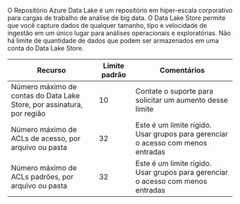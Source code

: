 O Repositório Azure Data Lake é um repositório em hiper-escala corporativo para cargas de trabalho de análise de big data. O Data Lake Store permite que você capture dados de qualquer tamanho, tipo e velocidade de ingestão em um único lugar para análises operacionais e exploratórias. Não há limite de quantidade de dados que podem ser armazenados em uma conta do Data Lake Store.

| **Recurso** | **Limite padrão** | **Comentários** |
| --- | --- | --- |
| Número máximo de contas do Data Lake Store, por assinatura, por região |10 | Contate o suporte para solicitar um aumento desse limite |
| Número máximo de ACLs de acesso, por arquivo ou pasta |32 | Este é um limite rígido. Usar grupos para gerenciar o acesso com menos entradas |
| Número máximo de ACLs padrões, por arquivo ou pasta |32 | Este é um limite rígido. Usar grupos para gerenciar o acesso com menos entradas |
